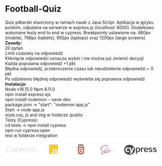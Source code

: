 # Football-Quiz
Quiz piłkarski stworzony w ramach nauki z Java Script. Aplikacja w języku polskim, odpalana na serwerze w express.js (localhost: 8000). Dodatkowo wykonane testy end to end w cypress. Breakpointy ustawione na:
480px (mobile), 
768px (tablets),
992px (laptops) oraz
1200px (large screens) <br />
**Zasady:** <br />
20 pytań <br />
Limit czasowy na odpowiedź <br />
Kliknięcie odpowiedzi oznacza wybór i nie można już zmienić decyzji <br />
Każda poprawna odpowiedź +1 pkt <br />
Błędna odpowiedź, przekroczenie czasu lub nieudzielenie odpowiedzi = 0 pkt <br />
Po udzieleniu błędnej odpowiedzi wyświetla się poprawna odpowiedź <br />
**Instalacja:** <br />
Node  v16.15.0 
Npm 8.11.0 <br />
npm install express ejs <br />
npm install nodemon --save-dev <br />
package.json -> "start": "nodemon app.js" <br />
Start -> node app.js <br />
style.css, js and img w folderze /public <br />
Testy (Cypress): <br />
cd tests ->
npm install cypress <br />
npm run cypress:open <br />
test w folderze integration <br />
<img src="public/img/technologies.png">
